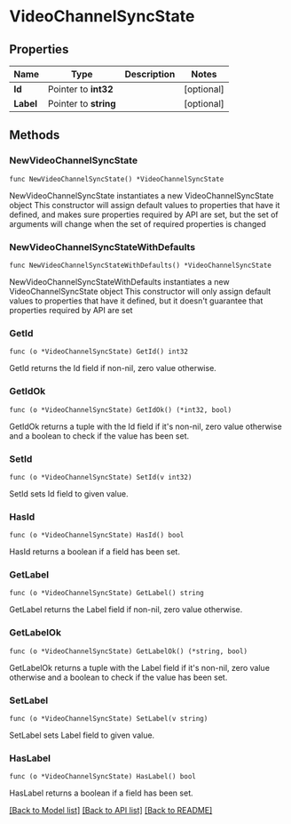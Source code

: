 # VideoChannelSyncState

## Properties

Name | Type | Description | Notes
------------ | ------------- | ------------- | -------------
**Id** | Pointer to **int32** |  | [optional] 
**Label** | Pointer to **string** |  | [optional] 

## Methods

### NewVideoChannelSyncState

`func NewVideoChannelSyncState() *VideoChannelSyncState`

NewVideoChannelSyncState instantiates a new VideoChannelSyncState object
This constructor will assign default values to properties that have it defined,
and makes sure properties required by API are set, but the set of arguments
will change when the set of required properties is changed

### NewVideoChannelSyncStateWithDefaults

`func NewVideoChannelSyncStateWithDefaults() *VideoChannelSyncState`

NewVideoChannelSyncStateWithDefaults instantiates a new VideoChannelSyncState object
This constructor will only assign default values to properties that have it defined,
but it doesn't guarantee that properties required by API are set

### GetId

`func (o *VideoChannelSyncState) GetId() int32`

GetId returns the Id field if non-nil, zero value otherwise.

### GetIdOk

`func (o *VideoChannelSyncState) GetIdOk() (*int32, bool)`

GetIdOk returns a tuple with the Id field if it's non-nil, zero value otherwise
and a boolean to check if the value has been set.

### SetId

`func (o *VideoChannelSyncState) SetId(v int32)`

SetId sets Id field to given value.

### HasId

`func (o *VideoChannelSyncState) HasId() bool`

HasId returns a boolean if a field has been set.

### GetLabel

`func (o *VideoChannelSyncState) GetLabel() string`

GetLabel returns the Label field if non-nil, zero value otherwise.

### GetLabelOk

`func (o *VideoChannelSyncState) GetLabelOk() (*string, bool)`

GetLabelOk returns a tuple with the Label field if it's non-nil, zero value otherwise
and a boolean to check if the value has been set.

### SetLabel

`func (o *VideoChannelSyncState) SetLabel(v string)`

SetLabel sets Label field to given value.

### HasLabel

`func (o *VideoChannelSyncState) HasLabel() bool`

HasLabel returns a boolean if a field has been set.


[[Back to Model list]](../README.md#documentation-for-models) [[Back to API list]](../README.md#documentation-for-api-endpoints) [[Back to README]](../README.md)


